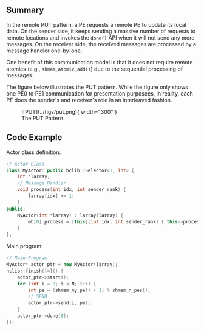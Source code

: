 ## Summary
In the remote PUT pattern, a PE requests a remote PE to update its local data. On the sender side, it keeps sending a massive number of requests to remote locations and invokes the `done()` API when it will not send any more messages. On the receiver side, the received messages are processed by a message handler one-by-one. 

One benefit of this communication model is that it does not require remote atomics (e.g., `shmem_atomic_add()`) due to the sequential processing of messages. 

The figure below illustrates the PUT pattern. While the figure only shows one PE0 to PE1 communication for presentation purposees, in reality, each PE does the sender's and receiver's role in an interleaved fashion.

<figure markdown>
  ![PUT](../figs/put.png){ width="300" }
  <figcaption>The PUT Pattern</figcaption>
</figure>


## Code Example

Actor class definition:

``` c++ linenums="1"
// Actor Class
class MyActor: public hclib::Selector<1, int> {
    int *larray;
    // Message Handler
    void process(int idx, int sender_rank) {
        larray[idx] += 1;
    }
public:
    MyActor(int *larray) : larray(larray) {
        mb[0].process = [this](int idx, int sender_rank) { this->process(idx, sender_rank);};
    }
};
```

Main program:

``` c++ linenums="1"
// Main Program
MyActor* actor_ptr = new MyActor(larray);
hclib::finish([=]() {
    actor_ptr->start();
    for (int i = 0; i < N; i++) {
        int pe = (shmem_my_pe() + 1) % shmem_n_pes();
        // SEND
        actor_ptr->send(i, pe);
    }
    actor_ptr->done(0);
});
```

